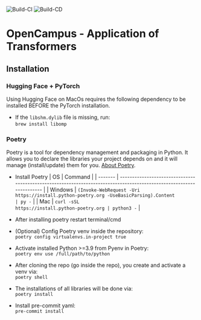 ![Build-CI](https://github.com/ml-projects-kiel/OpenCampus-ApplicationofTransformers/actions/workflows/build_pipeline_CI.yaml/badge.svg) ![Build-CD](https://github.com/ml-projects-kiel/OpenCampus-ApplicationofTransformers/actions/workflows/build_pipeline_CD.yaml/badge.svg)

# OpenCampus - Application of Transformers

## Installation

### Hugging Face + PyTorch

Using Hugging Face on MacOs requires the following dependency to be installed BEFORE the PyTorch installation.

- If the `libshm.dylib` file is missing, run:<br>
  `brew install libomp`

### Poetry

Poetry is a tool for dependency management and packaging in Python. It allows you to declare the libraries your project depends on and it will manage (install/update) them for you. [About Poetry](https://python-poetry.org/).

- Install Poetry
  | OS | Command |
  | ------- | -------------------------------------------------------------------------------------------------------------------- |
  | Windows | <code>(Invoke-WebRequest -Uri ht<span>tps://</span>install.python-poetry.org -UseBasicParsing).Content \| py -</code> |
  | Mac | <code>curl -sSL ht<span>tps://</span>install.python-poetry.org \| python3 -</code> |

- After installing poetry restart terminal/cmd <br>

- (Optional) Config Poetry venv inside the repository:<br>
  `poetry config virtualenvs.in-project true`

- Activate installed Python >=3.9 from Pyenv in Poetry:<br>
  `poetry env use /full/path/to/python`

- After cloning the repo (go inside the repo), you create and activate a venv via:<br>
  `poetry shell`

- The installations of all libraries will be done via:<br>
  `poetry install`

- Install pre-commit yaml:<br>
  `pre-commit install`
